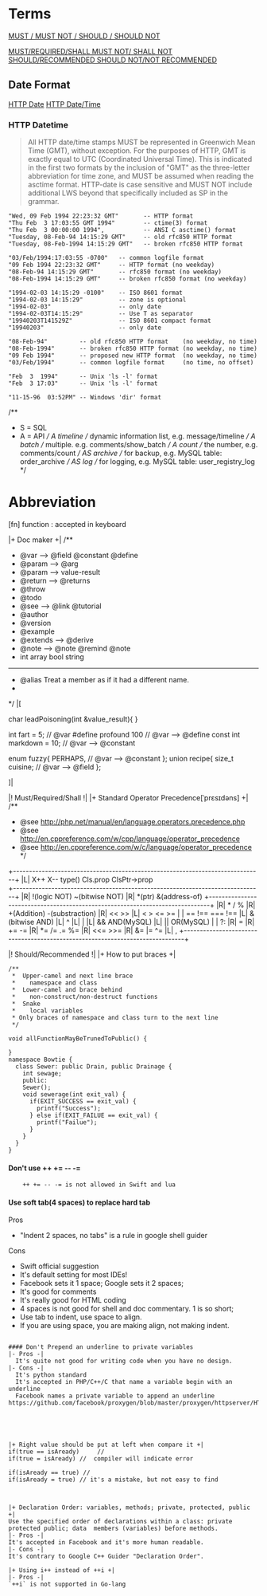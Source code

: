 # Terms

[MUST / MUST NOT / SHOULD / SHOULD NOT](http://tools.ietf.org/html/rfc2119)

[MUST/REQUIRED/SHALL MUST NOT/ SHALL NOT SHOULD/RECOMMENDED SHOULD NOT/NOT RECOMMENDED](http://tools.ietf.org/html/rfc4949)


## Date Format
[HTTP Date](http://search.cpan.org/~gaas/HTTP-Date-6.02/lib/HTTP/Date.pm)
[HTTP Date/Time](https://www.w3.org/Protocols/rfc2616/rfc2616-sec3.html)
### HTTP Datetime
> All HTTP date/time stamps MUST be represented in Greenwich Mean Time (GMT), without exception. For the purposes of HTTP, GMT is exactly equal to UTC (Coordinated Universal Time). This is indicated in the first two formats by the inclusion of "GMT" as the three-letter abbreviation for time zone, and MUST be assumed when reading the asctime format. HTTP-date is case sensitive and MUST NOT include additional LWS beyond that specifically included as SP in the grammar.
```
"Wed, 09 Feb 1994 22:23:32 GMT"       -- HTTP format
"Thu Feb  3 17:03:55 GMT 1994"        -- ctime(3) format
"Thu Feb  3 00:00:00 1994",           -- ANSI C asctime() format
"Tuesday, 08-Feb-94 14:15:29 GMT"     -- old rfc850 HTTP format
"Tuesday, 08-Feb-1994 14:15:29 GMT"   -- broken rfc850 HTTP format

"03/Feb/1994:17:03:55 -0700"   -- common logfile format
"09 Feb 1994 22:23:32 GMT"     -- HTTP format (no weekday)
"08-Feb-94 14:15:29 GMT"       -- rfc850 format (no weekday)
"08-Feb-1994 14:15:29 GMT"     -- broken rfc850 format (no weekday)

"1994-02-03 14:15:29 -0100"    -- ISO 8601 format
"1994-02-03 14:15:29"          -- zone is optional
"1994-02-03"                   -- only date
"1994-02-03T14:15:29"          -- Use T as separator
"19940203T141529Z"             -- ISO 8601 compact format
"19940203"                     -- only date

"08-Feb-94"         -- old rfc850 HTTP format    (no weekday, no time)
"08-Feb-1994"       -- broken rfc850 HTTP format (no weekday, no time)
"09 Feb 1994"       -- proposed new HTTP format  (no weekday, no time)
"03/Feb/1994"       -- common logfile format     (no time, no offset)

"Feb  3  1994"      -- Unix 'ls -l' format
"Feb  3 17:03"      -- Unix 'ls -l' format

"11-15-96  03:52PM" -- Windows 'dir' format
```

/**
 *  S = SQL
 *  A = API
 */
A     timeline       /* dynamic information list, e.g. message/timeline */
A     batch          /* multiple. e.g. comments/show_batch */
A     count          /* the number, e.g. comments/count */
AS    archive        /* for backup, e.g. MySQL table: order_archive */
AS    log            /* for logging, e.g. MySQL table: user_registry_log */


# Abbreviation
[fn] function : accepted in keyboard

|+ Doc maker +|
/**
 * @var   --> @field  @constant  @define
 * @param       --> @arg
 * @param  --> value-result
 * @return  --> @returns
 * @throw  
 * @todo
 * @see   --> @link @tutorial
 * @author
 * @version
 * @example
 * @extends --> @derive
 * @note  -->  @note   @remind @note     
 * int array bool string
 
 *******************************
 * @alias Treat a member as if it had a different name.
 * 
 */
|[

char leadPoisoning(int &value_result){
}

int fart = 5;               // @var
#define profound 100        // @var  --> @define
const int markdown = 10;    // @var  --> @constant

enum fuzzy{
  PERHAPS,    // @var   --> @constant
};
union recipe{
  size_t cuisine;         // @var  --> @field
};

]|

|! Must/Required/Shall !|
|+ Standard Operator Precedence[ˈprɛsɪdəns] +|
/**
 * @see http://php.net/manual/en/language.operators.precedence.php
 * @see http://en.cppreference.com/w/cpp/language/operator_precedence
 * @see http://en.cppreference.com/w/c/language/operator_precedence
 */

+------------------------------------------------------------------------------+
|L| X++ X-- type()  Cls.prop ClsPtr->prop  
+------------------------------------------------------------------------------+
|R| !(logic NOT) ~(bitwise NOT)
|R| *(ptr)  &(address-of)
+------------------------------------------------------------------------------+
|R| * / %
|R| +(Addition) -(substraction)
|R| << >>
|L| <  >  <=  >=
| | ==  !==   ===  !==
|L| &(bitwise AND)
|L| ^
|L| |
|L| &&  AND(MySQL)
|L| ||  OR(MySQL)
| | ?:
|R| = 
|R| +=  -= 
|R| *=  /=  .=  %= 
|R| <<=  >>= 
|R| &= |= ^=
|L| ,
+------------------------------------------------------------------------------+ 

|! Should/Recommended !|
|+ How to put braces +|
```
/**
 *  Upper-camel and next line brace
 *    namespace and class
 *  Lower-camel and brace behind
 *    non-construct/non-destruct functions
 *  Snake
 *    local variables
 * Only braces of namespace and class turn to the next line
 */
```
```
void allFunctionMayBeTrunedToPublic() {

}
namespace Bowtie {
  class Sewer: public Drain, public Drainage {
    int sewage;
    public:
    Sewer();
    void sewerage(int exit_val) {
      if(EXIT_SUCCESS == exit_val) {
        printf("Success");
      } else if(EXIT_FAILUE == exit_val) {
        printf("Failue");
      }
    }
  }
}
```
#### Don't use ++ += -- -= 
```
    ++ += -- -= is not allowed in Swift and lua
```
#### Use soft tab(4 spaces) to replace hard tab



Pros
* "Indent 2 spaces, no tabs" is a rule in google shell guider

Cons
* Swift official suggestion
* It's default setting for most IDEs!
* Facebook sets it 1 space; Google sets it 2 spaces;
* It's good for comments
* It's really good for HTML coding
* 4 spaces is not good for shell and doc commentary. 1 is so short;
* Use tab to indent, use space to align.
* If you are using space, you are making align, not making indent.
```

#### Don't Prepend an underline to private variables
|- Pros -|
  It's quite not good for writing code when you have no design.
|- Cons -|
  It's python standard
  It's accepted in PHP/C++/C that name a variable begin with an underline
  Facebook names a private variable to append an underline
https://github.com/facebook/proxygen/blob/master/proxygen/httpserver/HTTPServer.cpp





|+ Right value should be put at left when compare it +|
if(true == isAready)     // 
if(true = isAready) //  compiler will indicate error

if(isAready == true) // 
if(isAready = true) // it's a mistake, but not easy to find



|+ Declaration Order: variables, methods; private, protected, public +|
Use the specified order of declarations within a class: private protected public; data  members (variables) before methods.
|- Pros -|
It's accepted in Facebook and it's more human readable.
|- Cons -|
It's contrary to Google C++ Guider "Declaration Order".

|+ Using i++ instead of ++i +|
|- Pros -|
`++i` is not supported in Go-lang

